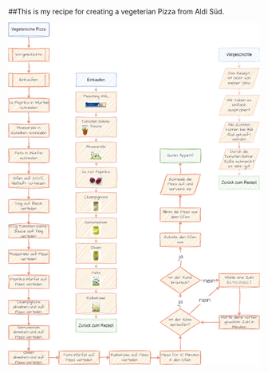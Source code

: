 ##This is my recipe for creating a vegeterian Pizza from Aldi Süd.

![de_vegetarische_Pizza](https://github.com/DarkDonnerGunther/rivercookery/blob/main/vegetarian_pizza/de_vegetarische_Pizza.drawio.png)
